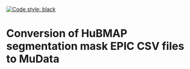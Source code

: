 [![Code style: black](https://img.shields.io/badge/code%20style-black-000000.svg)](https://github.com/psf/black)
# Conversion of HuBMAP segmentation mask EPIC CSV files to MuData

